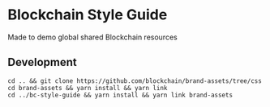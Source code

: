 # Blockchain Style Guide
Made to demo global shared Blockchain resources


## Development
```
cd .. && git clone https://github.com/blockchain/brand-assets/tree/css
cd brand-assets && yarn install && yarn link
cd ../bc-style-guide && yarn install && yarn link brand-assets
```
